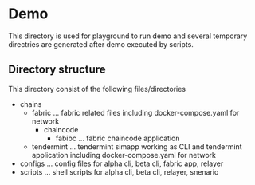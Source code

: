 # Demo
This directory is used for playground to run demo and several temporary directries are generated after demo executed by scripts.

## Directory structure
This directory consist of the following files/directories  
- chains
  - fabric ... fabric related files including docker-compose.yaml for network
    - chaincode
      - fabibc ... fabric chaincode application
  - tendermint ... tendermint simapp working as CLI and tendermint application including docker-compose.yaml for network
- configs ... config files for alpha cli, beta cli, fabric app, relayer
- scripts ... shell scripts for alpha cli, beta cli, relayer, snenario



